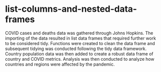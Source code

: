 # list-columns-and-nested-data-frames

COVID cases and deaths data was gathered through Johns Hopkins. The importing of the data resulted in list data frames that required further work to be considered tidy. Functions were created to clean the data frame and subsequent tidying was conducted following the tidy data framework. Country population data was then added to create a robust data frame of country and COVID metrics. Analysis was then conducted to analyze how countries and regions were affected by the pandemic.
